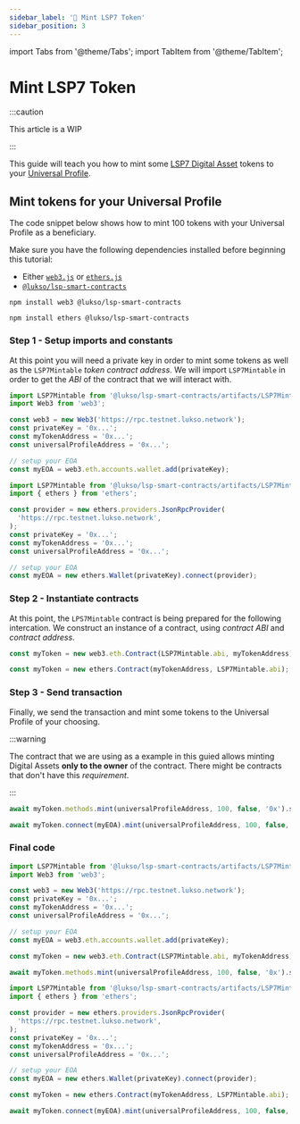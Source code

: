 ```yaml
---
sidebar_label: '💽 Mint LSP7 Token'
sidebar_position: 3
---
```


import Tabs from '@theme/Tabs';
import TabItem from '@theme/TabItem';

# Mint LSP7 Token

:::caution

This article is a WIP

:::

This guide will teach you how to mint some [LSP7 Digital Asset](../../standards/tokens/LSP7-Digital-Asset.md) tokens to your [Universal Profile](../../standards/universal-profile/lsp0-erc725account.md).

## Mint tokens for your Universal Profile

The code snippet below shows how to mint 100 tokens with your Universal Profile as a beneficiary.

Make sure you have the following dependencies installed before beginning this tutorial:

- Either [`web3.js`](https://github.com/web3/web3.js) or [`ethers.js`](https://github.com/ethers-io/ethers.js/)
- [`@lukso/lsp-smart-contracts`](https://github.com/lukso-network/lsp-smart-contracts/)

<Tabs>
  
  <TabItem value="web3js" label="web3.js">

```shell title="Install the dependencies"
npm install web3 @lukso/lsp-smart-contracts
```

  </TabItem>

  <TabItem value="ethersjs" label="ethers.js">

```shell title="Install the dependencies"
npm install ethers @lukso/lsp-smart-contracts
```

  </TabItem>

</Tabs>

### Step 1 - Setup imports and constants

At this point you will need a private key in order to mint some tokens as well as the `LSP7Mintable` _token contract address_.
We will import `LSP7Mintable` in order to get the _ABI_ of the contract that we will interact with.

<Tabs>
  
  <TabItem value="web3js" label="web3.js">

```javascript
import LSP7Mintable from '@lukso/lsp-smart-contracts/artifacts/LSP7Mintable.json';
import Web3 from 'web3';

const web3 = new Web3('https://rpc.testnet.lukso.network');
const privateKey = '0x...';
const myTokenAddress = '0x...';
const universalProfileAddress = '0x...';

// setup your EOA
const myEOA = web3.eth.accounts.wallet.add(privateKey);
```

  </TabItem>

  <TabItem value="ethersjs" label="ethers.js">

```javascript
import LSP7Mintable from '@lukso/lsp-smart-contracts/artifacts/LSP7Mintable.json';
import { ethers } from 'ethers';

const provider = new ethers.providers.JsonRpcProvider(
  'https://rpc.testnet.lukso.network',
);
const privateKey = '0x...';
const myTokenAddress = '0x...';
const universalProfileAddress = '0x...';

// setup your EOA
const myEOA = new ethers.Wallet(privateKey).connect(provider);
```

  </TabItem>

</Tabs>

### Step 2 - Instantiate contracts

At this point, the `LPS7Mintable` contract is being prepared for the following intercation. We construct an instance of a contract, using _contract ABI_ and _contract address_.

<Tabs>
  
  <TabItem value="web3js" label="web3.js">

```javascript
const myToken = new web3.eth.Contract(LSP7Mintable.abi, myTokenAddress);
```

  </TabItem>

  <TabItem value="ethersjs" label="ethers.js">

```javascript
const myToken = new ethers.Contract(myTokenAddress, LSP7Mintable.abi);
```

  </TabItem>

</Tabs>

### Step 3 - Send transaction

Finally, we send the transaction and mint some tokens to the Universal Profile of your choosing.

:::warning

The contract that we are using as a example in this guied allows minting Digital Assets **only to the owner** of the contract. There might be contracts that don't have this _requirement_.

:::

<Tabs>
  
  <TabItem value="web3js" label="web3.js">

<!-- prettier-ignore-start -->

```javascript
await myToken.methods.mint(universalProfileAddress, 100, false, '0x').send({ from: myEOA.address, gas: 100_000 });
```

<!-- prettier-ignore-end -->

  </TabItem>

  <TabItem value="ethersjs" label="ethers.js">

```javascript
await myToken.connect(myEOA).mint(universalProfileAddress, 100, false, '0x');
```

  </TabItem>

</Tabs>

### Final code

<Tabs>
  
  <TabItem value="web3js" label="web3.js">

<!-- prettier-ignore-start -->

```javascript
import LSP7Mintable from '@lukso/lsp-smart-contracts/artifacts/LSP7Mintable.json';
import Web3 from 'web3';

const web3 = new Web3('https://rpc.testnet.lukso.network');
const privateKey = '0x...';
const myTokenAddress = '0x...';
const universalProfileAddress = '0x...';

// setup your EOA
const myEOA = web3.eth.accounts.wallet.add(privateKey);

const myToken = new web3.eth.Contract(LSP7Mintable.abi, myTokenAddress);

await myToken.methods.mint(universalProfileAddress, 100, false, '0x').send({ from: myEOA, gas: 100_000 });
```

<!-- prettier-ignore-end -->

  </TabItem>

  <TabItem value="ethersjs" label="ethers.js">

```javascript
import LSP7Mintable from '@lukso/lsp-smart-contracts/artifacts/LSP7Mintable.json';
import { ethers } from 'ethers';

const provider = new ethers.providers.JsonRpcProvider(
  'https://rpc.testnet.lukso.network',
);
const privateKey = '0x...';
const myTokenAddress = '0x...';
const universalProfileAddress = '0x...';

// setup your EOA
const myEOA = new ethers.Wallet(privateKey).connect(provider);

const myToken = new ethers.Contract(myTokenAddress, LSP7Mintable.abi);

await myToken.connect(myEOA).mint(universalProfileAddress, 100, false, '0x');
```

  </TabItem>

</Tabs>
